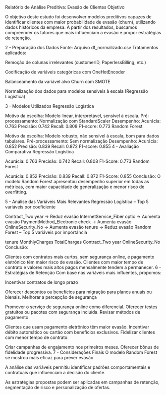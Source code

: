 Relatório de Análise Preditiva: Evasão de Clientes
Objetivo

O objetivo deste estudo foi desenvolver modelos preditivos capazes de identificar clientes com maior probabilidade de evasão (churn), utilizando dados históricos da empresa. A partir dos resultados, buscamos compreender os fatores que mais influenciam a evasão e propor estratégias de retenção.

2 - Preparação dos Dados
Fonte: Arquivo df_normalizado.csv
Tratamentos aplicados:

Remoção de colunas irrelevantes (customerID, PaperlessBilling, etc.)

Codificação de variáveis categóricas com OneHotEncoder

Balanceamento da variável alvo Churn com SMOTE

Normalização dos dados para modelos sensíveis à escala (Regressão Logística)

3 - Modelos Utilizados
Regressão Logística

Motivo da escolha: Modelo linear, interpretável, sensível à escala.
Pré-processamento: Normalização com StandardScaler
Desempenho:
Acurácia: 0.763
Precisão: 0.742
Recall: 0.808
F1-score: 0.773
Random Forest

Motivo da escolha: Modelo robusto, não sensível à escala, bom para dados tabulares.
Pré-processamento: Sem normalização
Desempenho:
Acurácia: 0.852
Precisão: 0.839
Recall: 0.872
F1-score: 0.855
4 - Avaliação Comparativa
Regressão Logística

Acurácia: 0.763
Precisão: 0.742
Recall: 0.808
F1-Score: 0.773
Random Forest

Acurácia: 0.852
Precisão: 0.839
Recall: 0.872
F1-Score: 0.855
Conclusão: O modelo Random Forest apresentou desempenho superior em todas as métricas, com maior capacidade de generalização e menor risco de overfitting.

5 - Análise das Variáveis Mais Relevantes
Regressão Logística – Top 5 variáveis por coeficiente

Contract_Two year → Reduz evasão
InternetService_Fiber optic → Aumenta evasão
PaymentMethod_Electronic check → Aumenta evasão
OnlineSecurity_No → Aumenta evasão
tenure → Reduz evasão
Random Forest – Top 5 variáveis por importância

tenure
MonthlyCharges
TotalCharges
Contract_Two year
OnlineSecurity_No
Conclusão:

Clientes com contratos mais curtos, sem segurança online, e pagamento eletrônico têm maior risco de evasão.
Clientes com maior tempo de contrato e valores mais altos pagos mensalmente tendem a permanecer.
6 - Estratégias de Retenção
Com base nas variáveis mais influentes, propomos:

Incentivar contratos de longo prazo

Oferecer descontos ou benefícios para migração para planos anuais ou bienais.
Melhorar a percepção de segurança

Promover o serviço de segurança online como diferencial.
Oferecer testes gratuitos ou pacotes com segurança incluída.
Revisar métodos de pagamento

Clientes que usam pagamento eletrônico têm maior evasão.
Incentivar débito automático ou cartão com benefícios exclusivos.
Fidelizar clientes com menor tempo de contrato

Criar campanhas de engajamento nos primeiros meses.
Oferecer bônus de fidelidade progressiva.
7 - Considerações Finais
O modelo Random Forest se mostrou mais eficaz para prever evasão.

A análise das variáveis permitiu identificar padrões comportamentais e contratuais que influenciam a decisão do cliente.

As estratégias propostas podem ser aplicadas em campanhas de retenção, segmentação de risco e personalização de ofertas.
